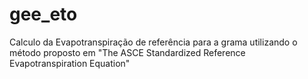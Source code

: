 # gee_eto
Calculo da Evapotranspiração de referência para a grama utilizando o método proposto em "The ASCE Standardized Reference Evapotranspiration Equation"
